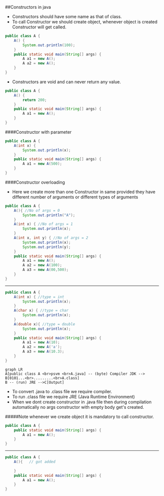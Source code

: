 ##Constructors in java
* Constructors should have some name as that of class.
* To call Constructor we should create object, whenever object is created Constructor will get called.

```java
public class A {
	A() {
		System.out.println(100);
	}
	public static void main(String[] args) {
		A a1 = new A();
		A a2 = new A();
	}
}
```
* Constructors are void and can never return any value.

```java
public class A {
	A() {
		return 200;
	}
	public static void main(String[] args) {
		A a1 = new A();
	}
}
```

####Constructor with parameter

```java
public class A {
	A(int x) {
		System.out.println(x);
	}
	public static void main(String[] args) {
		A a1 = new A(500);
	}
}
```

####Constructor overloading
* Here we create more than one Constructor in same provided they have different number of arguments or different types of arguments

````java
public class A {
	A(){ //No of args = 0
		System.out.println("A");
	}
	A(int x) { //No of args = 1
		System.out.println(x);
	}
	A(int x, int y) { //No of args = 2
		System.out.println(x);
		System.out.println(y);
	}
	public static void main(String[] args) {
		A a1 = new A();
		A a2 = new A(100);
		A a3 = new A(00,500);
	}
}
````
---

```java
public class A {
	A(int x) { //type = int
		System.out.println(x);
	}
	A(char x) { //type = char
		System.out.println(x);
	}
	A(double x){ //type = double
		System.out.println(x);
	}
	public static void main(String[] args) {
		A a1 = new A(10);
		A a2 = new A('a');
		A a3 = new A(10.3);
	}
}
```

```mermaid
graph LR
A[public class A <br>psvm <br>A.java] -- (byte) Compiler JDK --> B[0101...<br>.........<br>A.class]
B -- (run) JRE -->C[Output]

```
* To convert .java to .class file we require compiler.
* To run .class file we require JRE (Java Runtime Environment)
* When we dont create constructor in .java file then during compilation automatically no args constructor with empty body get's created.

#####Note
whenever we create object it is mandatory to call constructor.

```java
public class A {
	public static void main(String[] args) {
		A a1 = new A();
	}
}
```

---
```java
public class A {
	A(){   // got added
		
	}
	public static void main(String[] args) {
		A a1 = new A();
	}
}
```
